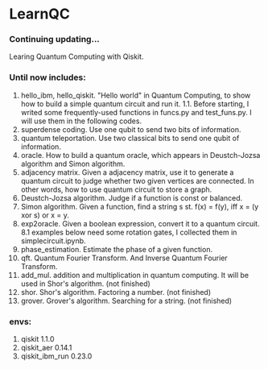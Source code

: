 # LearnQC
 ### Continuing updating...
 Learing Quantum Computing with Qiskit.

 ### Until now includes:

 1. hello_ibm, hello_qiskit. "Hello world" in Quantum Computing, to show how to build a simple quantum circuit and run it.
 1.1. Before starting, I writed some frequently-used functions in funcs.py and test_funs.py. I will use them in the following codes.
 2. superdense coding. Use one qubit to send two bits of information.
 3. quantum teleportation. Use two classical bits to send one qubit of information.
 4. oracle. How to build a quantum oracle, which appears in Deustch-Jozsa algorithm and Simon algorithm.
 5. adjacency matrix. Given a adjacency matrix, use it to generate a quantum circuit to judge whether two given vertices are connected. In other words, how to use quantum circuit to store a graph.
 6. Deustch-Jozsa algorithm. Judge if a function is const or balanced.
 7. Simon algorithm. Given a function, find a string s st. f(x) = f(y), iff x = (y xor s) or x = y.
 8. exp2oracle. Given a boolean expression, convert it to a quantum circuit.
 8.1 examples below need some rotation gates, I collected them in simplecircuit.ipynb.
 9. phase_estimation. Estimate the phase of a given function.
 10. qft. Quantum Fourier Transform. And Inverse Quantum Fourier Transform.
 11. add_mul. addition and multiplication in quantum computing. It will be used in Shor's algorithm. (not finished)
 12. shor. Shor's algorithm. Factoring a number. (not finished)
 13. grover. Grover's algorithm. Searching for a string. (not finished)
 

### envs:
1. qiskit  1.1.0
2. qiskit_aer  0.14.1
3. qiskit_ibm_run  0.23.0

